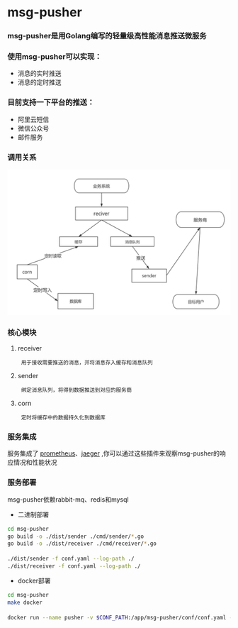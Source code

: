 # msg-pusher

### msg-pusher是用Golang编写的轻量级高性能消息推送微服务

### 使用msg-pusher可以实现：

- 消息的实时推送
- 消息的定时推送

### 目前支持一下平台的推送：

- 阿里云短信
- 微信公众号
- 邮件服务

### 调用关系

![image](image/relationship.jpg)

### 核心模块

1. receiver

        用于接收需要推送的消息，并将消息存入缓存和消息队列
        
2. sender

        绑定消息队列，将得到数据推送到对应的服务商
        
3. corn

        定时将缓存中的数据持久化到数据库

### 服务集成

服务集成了 [prometheus](https://github.com/prometheus/prometheus)、[jaeger](https://github.com/jaegertracing/jaeger) ,你可以通过这些插件来观察msg-pusher的响应情况和性能状况

### 服务部署

msg-pusher依赖rabbit-mq、redis和mysql

- 二进制部署

```bash
cd msg-pusher
go build -o ./dist/sender ./cmd/sender/*.go
go build -o ./dist/receiver ./cmd/receiver/*.go

./dist/sender -f conf.yaml --log-path ./
./dist/receiver -f conf.yaml --log-path ./
```

- docker部署

```bash
cd msg-pusher
make docker

docker run --name pusher -v $CONF_PATH:/app/msg-pusher/conf/conf.yaml -v $LOG_FILE_PATH:/app/msg-pusher/log -p 8990:8990 domgoer/msg-pusher:V2.0
```

